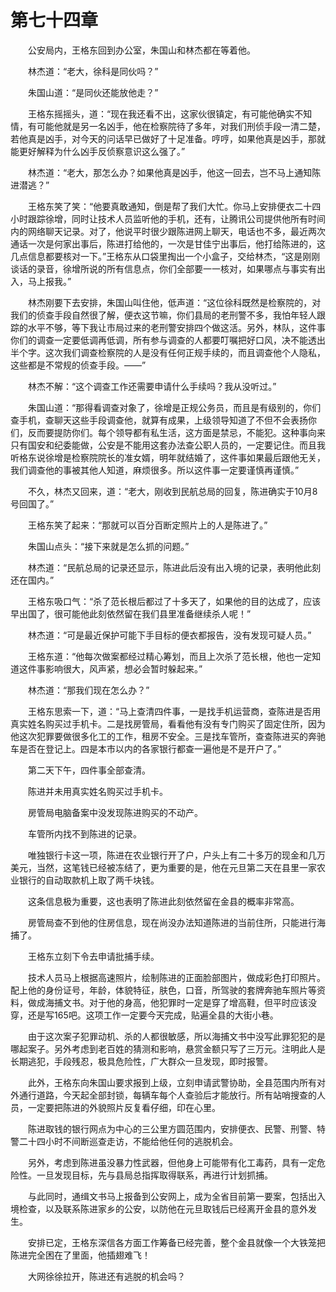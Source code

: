 #	第七十四章

　　公安局内，王格东回到办公室，朱国山和林杰都在等着他。

　　林杰道：“老大，徐科是同伙吗？”

　　朱国山道：“是同伙还能放他走？”

　　王格东摇摇头，道：“现在我还看不出，这家伙很镇定，有可能他确实不知情，有可能他就是另一名凶手，他在检察院待了多年，对我们刑侦手段一清二楚，若他真是凶手，对今天的问话早已做好了十足准备。哼哼，如果他真是凶手，那就能更好解释为什么凶手反侦察意识这么强了。”

　　林杰道：“老大，那怎么办？如果他真是凶手，他这一回去，岂不马上通知陈进潜逃？”

　　王格东笑了笑：“他要真敢通知，倒是帮了我们大忙。你马上安排便衣二十四小时跟踪徐增，同时让技术人员监听他的手机，还有，让腾讯公司提供他所有时间内的网络聊天记录。对了，他说平时很少跟陈进网上聊天，电话也不多，最近两次通话一次是何家出事后，陈进打给他的，一次是甘佳宁出事后，他打给陈进的，这几点信息都要核对一下。”王格东从口袋里掏出一个小盒子，交给林杰，“这是刚刚谈话的录音，徐增所说的所有信息点，你们全部要一一核对，如果哪点与事实有出入，马上报我。”

　　林杰刚要下去安排，朱国山叫住他，低声道：“这位徐科既然是检察院的，对我们的侦查手段自然很了解，便衣这节嘛，你们县局的老刑警不多，我怕年轻人跟踪的水平不够，等下我让市局过来的老刑警安排四个做这活。另外，林队，这件事你们的调查一定要低调再低调，所有参与调查的人都要叮嘱把好口风，决不能透出半个字。这次我们调查检察院的人是没有任何正规手续的，而且调查他个人隐私，这些都是不常规的侦查手段。——”

　　林杰不解：“这个调查工作还需要申请什么手续吗？我从没听过。”

　　朱国山道：“那得看调查对象了，徐增是正规公务员，而且是有级别的，你们查手机，查聊天这些手段调查他，就算有成果，上级领导知道了不但不会表扬你们，反而要提防你们。每个领导都有私生活，这方面是禁忌，不能犯。这种事向来只有国安和纪委能做，公安是不能用这套办法查公职人员的，一定要记住。而且我听格东说徐增是检察院院长的准女婿，明年就结婚了，这件事如果最后跟他无关，我们调查他的事被其他人知道，麻烦很多。所以这件事一定要谨慎再谨慎。”

　　不久，林杰又回来，道：“老大，刚收到民航总局的回复，陈进确实于10月8号回国了。”

　　王格东笑了起来：“那就可以百分百断定照片上的人是陈进了。”

　　朱国山点头：“接下来就是怎么抓的问题。”

　　林杰道：“民航总局的记录还显示，陈进此后没有出入境的记录，表明他此刻还在国内。”

　　王格东吸口气：“杀了范长根后都过了十多天了，如果他的目的达成了，应该早出国了，很可能他此刻依然留在我们县里准备继续杀人呢！”

　　林杰道：“可是最近保护可能下手目标的便衣都报告，没有发现可疑人员。”

　　王格东道：“他每次做案都经过精心筹划，而且上次杀了范长根，他也一定知道这件事影响很大，风声紧，想必会暂时躲起来。”

　　林杰道：“那我们现在怎么办？”

　　王格东思索一下，道：“马上查清四件事，一是找手机运营商，查陈进是否用真实姓名购买过手机卡。二是找房管局，看看他有没有专门购买了固定住所，因为他这次犯罪要做很多化工的工作，租房不安全。三是找车管所，查查陈进买的奔驰车是否在登记上。四是本市以内的各家银行都查一遍他是不是开户了。”

　　第二天下午，四件事全部查清。

　　陈进并未用真实姓名购买过手机卡。

　　房管局电脑备案中没发现陈进购买的不动产。

　　车管所内找不到陈进的记录。

　　唯独银行卡这一项，陈进在农业银行开了户，户头上有二十多万的现金和几万美元，当然，这笔钱已经被冻结了，更为重要的是，他在元旦第二天在县里一家农业银行的自动取款机上取了两千块钱。

　　这条信息极为重要，这也表明了陈进此刻依然留在金县的概率非常高。

　　房管局查不到他的住房信息，现在尚没办法知道陈进的当前住所，只能进行海捕了。

　　王格东立刻下令去申请批捕手续。

　　技术人员马上根据高速照片，绘制陈进的正面脸部图片，做成彩色打印照片。配上他的身份证号，年龄，体貌特征，肤色，口音，所驾驶的套牌奔驰车照片等资料，做成海捕文书。对于他的身高，他犯罪时一定是穿了增高鞋，但平时应该没穿，还是写165吧。这项工作一定要今天完成，贴遍全县的大街小巷。

　　由于这次案子犯罪动机、杀的人都很敏感，所以海捕文书中没写此罪犯犯的是哪起案子。另外考虑到老百姓的猜测和影响，悬赏金额只写了三万元。注明此人是长期逃犯，手段残忍，极具危险性，广大群众一旦发现，即时报警。

　　此外，王格东向朱国山要求报到上级，立刻申请武警协助，全县范围内所有对外通行道路，今天起全部封锁，每辆车每个人查验后才能放行。所有站哨搜查的人员，一定要把陈进的外貌照片反复看仔细，印在心里。

　　陈进取钱的银行网点为中心的三公里方圆范围内，安排便衣、民警、刑警、特警二十四小时不间断巡查走访，不能给他任何的逃脱机会。

　　另外，考虑到陈进虽没暴力性武器，但他身上可能带有化工毒药，具有一定危险性。一旦发现目标，先与县局总指挥取得联系，再进行计划抓捕。

　　与此同时，通缉文书马上报备到公安网上，成为全省目前第一要案，包括出入境检查，以及联系陈进家乡的公安，以防他在元旦取钱后已经离开金县的意外发生。

　　安排已定，王格东深信各方面工作筹备已经完善，整个金县就像一个大铁笼把陈进完全困在了里面，他插翅难飞！

　　大网徐徐拉开，陈进还有逃脱的机会吗？